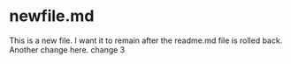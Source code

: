 # newfile.md

This is a new file. I want it to remain after the readme.md file is rolled back.
Another change here.
change 3